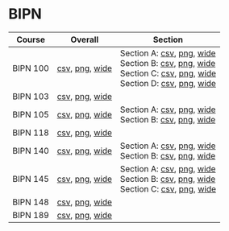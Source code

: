 # BIPN

| Course | Overall | Section |
| ------ | ------- | ------- |
| BIPN 100 | [csv](https://github.com/UCSD-Historical-Enrollment-Data/2025Fall/blob/main/overall/BIPN%20100.csv), [png](https://raw.githubusercontent.com/UCSD-Historical-Enrollment-Data/2025Fall/main/plot_overall/BIPN%20100.png), [wide](https://raw.githubusercontent.com/UCSD-Historical-Enrollment-Data/2025Fall/main/plot_overall_wide/BIPN%20100.png) | Section A: [csv](https://github.com/UCSD-Historical-Enrollment-Data/2025Fall/blob/main/section/BIPN%20100_A.csv), [png](https://raw.githubusercontent.com/UCSD-Historical-Enrollment-Data/2025Fall/main/plot_section/BIPN%20100_A.png), [wide](https://raw.githubusercontent.com/UCSD-Historical-Enrollment-Data/2025Fall/main/plot_section_wide/BIPN%20100_A.png)<br>Section B: [csv](https://github.com/UCSD-Historical-Enrollment-Data/2025Fall/blob/main/section/BIPN%20100_B.csv), [png](https://raw.githubusercontent.com/UCSD-Historical-Enrollment-Data/2025Fall/main/plot_section/BIPN%20100_B.png), [wide](https://raw.githubusercontent.com/UCSD-Historical-Enrollment-Data/2025Fall/main/plot_section_wide/BIPN%20100_B.png)<br>Section C: [csv](https://github.com/UCSD-Historical-Enrollment-Data/2025Fall/blob/main/section/BIPN%20100_C.csv), [png](https://raw.githubusercontent.com/UCSD-Historical-Enrollment-Data/2025Fall/main/plot_section/BIPN%20100_C.png), [wide](https://raw.githubusercontent.com/UCSD-Historical-Enrollment-Data/2025Fall/main/plot_section_wide/BIPN%20100_C.png)<br>Section D: [csv](https://github.com/UCSD-Historical-Enrollment-Data/2025Fall/blob/main/section/BIPN%20100_D.csv), [png](https://raw.githubusercontent.com/UCSD-Historical-Enrollment-Data/2025Fall/main/plot_section/BIPN%20100_D.png), [wide](https://raw.githubusercontent.com/UCSD-Historical-Enrollment-Data/2025Fall/main/plot_section_wide/BIPN%20100_D.png) |
| BIPN 103 | [csv](https://github.com/UCSD-Historical-Enrollment-Data/2025Fall/blob/main/overall/BIPN%20103.csv), [png](https://raw.githubusercontent.com/UCSD-Historical-Enrollment-Data/2025Fall/main/plot_overall/BIPN%20103.png), [wide](https://raw.githubusercontent.com/UCSD-Historical-Enrollment-Data/2025Fall/main/plot_overall_wide/BIPN%20103.png) |  |
| BIPN 105 | [csv](https://github.com/UCSD-Historical-Enrollment-Data/2025Fall/blob/main/overall/BIPN%20105.csv), [png](https://raw.githubusercontent.com/UCSD-Historical-Enrollment-Data/2025Fall/main/plot_overall/BIPN%20105.png), [wide](https://raw.githubusercontent.com/UCSD-Historical-Enrollment-Data/2025Fall/main/plot_overall_wide/BIPN%20105.png) | Section A: [csv](https://github.com/UCSD-Historical-Enrollment-Data/2025Fall/blob/main/section/BIPN%20105_A.csv), [png](https://raw.githubusercontent.com/UCSD-Historical-Enrollment-Data/2025Fall/main/plot_section/BIPN%20105_A.png), [wide](https://raw.githubusercontent.com/UCSD-Historical-Enrollment-Data/2025Fall/main/plot_section_wide/BIPN%20105_A.png)<br>Section B: [csv](https://github.com/UCSD-Historical-Enrollment-Data/2025Fall/blob/main/section/BIPN%20105_B.csv), [png](https://raw.githubusercontent.com/UCSD-Historical-Enrollment-Data/2025Fall/main/plot_section/BIPN%20105_B.png), [wide](https://raw.githubusercontent.com/UCSD-Historical-Enrollment-Data/2025Fall/main/plot_section_wide/BIPN%20105_B.png) |
| BIPN 118 | [csv](https://github.com/UCSD-Historical-Enrollment-Data/2025Fall/blob/main/overall/BIPN%20118.csv), [png](https://raw.githubusercontent.com/UCSD-Historical-Enrollment-Data/2025Fall/main/plot_overall/BIPN%20118.png), [wide](https://raw.githubusercontent.com/UCSD-Historical-Enrollment-Data/2025Fall/main/plot_overall_wide/BIPN%20118.png) |  |
| BIPN 140 | [csv](https://github.com/UCSD-Historical-Enrollment-Data/2025Fall/blob/main/overall/BIPN%20140.csv), [png](https://raw.githubusercontent.com/UCSD-Historical-Enrollment-Data/2025Fall/main/plot_overall/BIPN%20140.png), [wide](https://raw.githubusercontent.com/UCSD-Historical-Enrollment-Data/2025Fall/main/plot_overall_wide/BIPN%20140.png) | Section A: [csv](https://github.com/UCSD-Historical-Enrollment-Data/2025Fall/blob/main/section/BIPN%20140_A.csv), [png](https://raw.githubusercontent.com/UCSD-Historical-Enrollment-Data/2025Fall/main/plot_section/BIPN%20140_A.png), [wide](https://raw.githubusercontent.com/UCSD-Historical-Enrollment-Data/2025Fall/main/plot_section_wide/BIPN%20140_A.png)<br>Section B: [csv](https://github.com/UCSD-Historical-Enrollment-Data/2025Fall/blob/main/section/BIPN%20140_B.csv), [png](https://raw.githubusercontent.com/UCSD-Historical-Enrollment-Data/2025Fall/main/plot_section/BIPN%20140_B.png), [wide](https://raw.githubusercontent.com/UCSD-Historical-Enrollment-Data/2025Fall/main/plot_section_wide/BIPN%20140_B.png) |
| BIPN 145 | [csv](https://github.com/UCSD-Historical-Enrollment-Data/2025Fall/blob/main/overall/BIPN%20145.csv), [png](https://raw.githubusercontent.com/UCSD-Historical-Enrollment-Data/2025Fall/main/plot_overall/BIPN%20145.png), [wide](https://raw.githubusercontent.com/UCSD-Historical-Enrollment-Data/2025Fall/main/plot_overall_wide/BIPN%20145.png) | Section A: [csv](https://github.com/UCSD-Historical-Enrollment-Data/2025Fall/blob/main/section/BIPN%20145_A.csv), [png](https://raw.githubusercontent.com/UCSD-Historical-Enrollment-Data/2025Fall/main/plot_section/BIPN%20145_A.png), [wide](https://raw.githubusercontent.com/UCSD-Historical-Enrollment-Data/2025Fall/main/plot_section_wide/BIPN%20145_A.png)<br>Section B: [csv](https://github.com/UCSD-Historical-Enrollment-Data/2025Fall/blob/main/section/BIPN%20145_B.csv), [png](https://raw.githubusercontent.com/UCSD-Historical-Enrollment-Data/2025Fall/main/plot_section/BIPN%20145_B.png), [wide](https://raw.githubusercontent.com/UCSD-Historical-Enrollment-Data/2025Fall/main/plot_section_wide/BIPN%20145_B.png)<br>Section C: [csv](https://github.com/UCSD-Historical-Enrollment-Data/2025Fall/blob/main/section/BIPN%20145_C.csv), [png](https://raw.githubusercontent.com/UCSD-Historical-Enrollment-Data/2025Fall/main/plot_section/BIPN%20145_C.png), [wide](https://raw.githubusercontent.com/UCSD-Historical-Enrollment-Data/2025Fall/main/plot_section_wide/BIPN%20145_C.png) |
| BIPN 148 | [csv](https://github.com/UCSD-Historical-Enrollment-Data/2025Fall/blob/main/overall/BIPN%20148.csv), [png](https://raw.githubusercontent.com/UCSD-Historical-Enrollment-Data/2025Fall/main/plot_overall/BIPN%20148.png), [wide](https://raw.githubusercontent.com/UCSD-Historical-Enrollment-Data/2025Fall/main/plot_overall_wide/BIPN%20148.png) |  |
| BIPN 189 | [csv](https://github.com/UCSD-Historical-Enrollment-Data/2025Fall/blob/main/overall/BIPN%20189.csv), [png](https://raw.githubusercontent.com/UCSD-Historical-Enrollment-Data/2025Fall/main/plot_overall/BIPN%20189.png), [wide](https://raw.githubusercontent.com/UCSD-Historical-Enrollment-Data/2025Fall/main/plot_overall_wide/BIPN%20189.png) |  |
